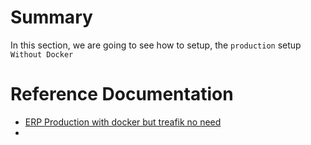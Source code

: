 # Summary
In this section, we are going to see how to setup,  the `production` setup `Without Docker`

# Reference Documentation
* [ERP Production with docker but treafik no need](https://discuss.frappe.io/t/erp-production-with-docker-but-treafik-no-need/106371/1)
* 
